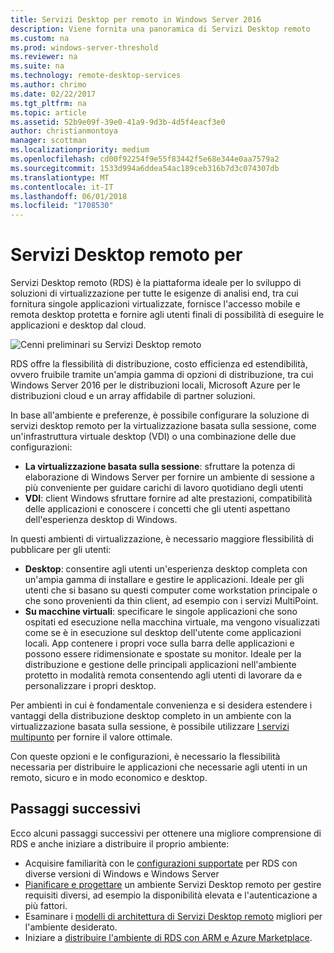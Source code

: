```yaml
---
title: Servizi Desktop per remoto in Windows Server 2016
description: Viene fornita una panoramica di Servizi Desktop remoto
ms.custom: na
ms.prod: windows-server-threshold
ms.reviewer: na
ms.suite: na
ms.technology: remote-desktop-services
ms.author: chrimo
ms.date: 02/22/2017
ms.tgt_pltfrm: na
ms.topic: article
ms.assetid: 52b9e09f-39e0-41a9-9d3b-4d5f4eacf3e0
author: christianmontoya
manager: scottman
ms.localizationpriority: medium
ms.openlocfilehash: cd00f92254f9e55f83442f5e68e344e0aa7579a2
ms.sourcegitcommit: 1533d994a6ddea54ac189ceb316b7d3c074307db
ms.translationtype: MT
ms.contentlocale: it-IT
ms.lasthandoff: 06/01/2018
ms.locfileid: "1708530"
---
```

# <a name="welcome-to-remote-desktop-services"></a>Servizi Desktop remoto per 

Servizi Desktop remoto (RDS) è la piattaforma ideale per lo sviluppo di soluzioni di virtualizzazione per tutte le esigenze di analisi end, tra cui fornitura singole applicazioni virtualizzate, fornisce l'accesso mobile e remota desktop protetta e fornire agli utenti finali di possibilità di eseguire le applicazioni e desktop dal cloud.

![Cenni preliminari su Servizi Desktop remoto](.\media\rds-overview.png)

RDS offre la flessibilità di distribuzione, costo efficienza ed estendibilità, ovvero fruibile tramite un'ampia gamma di opzioni di distribuzione, tra cui Windows Server 2016 per le distribuzioni locali, Microsoft Azure per le distribuzioni cloud e un array affidabile di partner soluzioni.

In base all'ambiente e preferenze, è possibile configurare la soluzione di servizi desktop remoto per la virtualizzazione basata sulla sessione, come un'infrastruttura virtuale desktop (VDI) o una combinazione delle due configurazioni:

- **La virtualizzazione basata sulla sessione**: sfruttare la potenza di elaborazione di Windows Server per fornire un ambiente di sessione a più conveniente per guidare carichi di lavoro quotidiano degli utenti
- **VDI**: client Windows sfruttare fornire ad alte prestazioni, compatibilità delle applicazioni e conoscere i concetti che gli utenti aspettano dell'esperienza desktop di Windows.

In questi ambienti di virtualizzazione, è necessario maggiore flessibilità di pubblicare per gli utenti:

- **Desktop**: consentire agli utenti un'esperienza desktop completa con un'ampia gamma di installare e gestire le applicazioni. Ideale per gli utenti che si basano su questi computer come workstation principale o che sono provenienti da thin client, ad esempio con i servizi MultiPoint.
- **Su macchine virtuali**: specificare le singole applicazioni che sono ospitati ed esecuzione nella macchina virtuale, ma vengono visualizzati come se è in esecuzione sul desktop dell'utente come applicazioni locali. App contenere i propri voce sulla barra delle applicazioni e possono essere ridimensionate e spostate su monitor. Ideale per la distribuzione e gestione delle principali applicazioni nell'ambiente protetto in modalità remota consentendo agli utenti di lavorare da e personalizzare i propri desktop.

Per ambienti in cui è fondamentale convenienza e si desidera estendere i vantaggi della distribuzione desktop completo in un ambiente con la virtualizzazione basata sulla sessione, è possibile utilizzare [I servizi multipunto](../multipoint-services/multipoint-services.md) per fornire il valore ottimale. 

Con queste opzioni e le configurazioni, è necessario la flessibilità necessaria per distribuire le applicazioni che necessarie agli utenti in un remoto, sicuro e in modo economico e desktop.

## <a name="next-steps"></a>Passaggi successivi

Ecco alcuni passaggi successivi per ottenere una migliore comprensione di RDS e anche iniziare a distribuire il proprio ambiente:
-   Acquisire familiarità con le [configurazioni supportate](rds-supported-config.md) per RDS con diverse versioni di Windows e Windows Server
-   [Pianificare e progettare](rds-plan-and-design.md) un ambiente Servizi Desktop remoto per gestire requisiti diversi, ad esempio la disponibilità elevata e l'autenticazione a più fattori.
-   Esaminare i [modelli di architettura di Servizi Desktop remoto](desktop-hosting-logical-architecture.md) migliori per l'ambiente desiderato.
-   Iniziare a [distribuire l'ambiente di RDS con ARM e Azure Marketplace](rds-in-azure.md).
